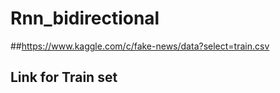 # Rnn_bidirectional
##https://www.kaggle.com/c/fake-news/data?select=train.csv
## Link for Train set
